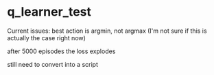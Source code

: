 # q_learner_test
Current issues:
  best action is argmin, not argmax (I'm not sure if this is actually the case right now)
  
  after 5000 episodes the loss explodes
  
  still need to convert into a script
